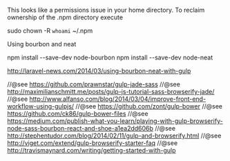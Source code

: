 This looks like a permissions issue in your home directory. To reclaim ownership of the .npm directory execute

sudo chown -R `whoami` ~/.npm


Using bourbon and neat

npm install --save-dev node-bourbon
npm install --save-dev node-neat


http://laravel-news.com/2014/03/using-bourbon-neat-with-gulp



//@see https://github.com/prawnstar/gulp-jade-sass
//@see http://maximilianschmitt.me/posts/gulp-js-tutorial-sass-browserify-jade/
//@see http://www.alfanso.com/blog/2014/03/04/improve-front-end-workflow-using-gulpjs/
//@see https://github.com/zont/gulp-bower
//@see https://github.com/ck86/gulp-bower-files
//@see https://medium.com/publish-what-you-learn/playing-with-gulp-browserify-node-sass-bourbon-react-and-shoe-a1ea2dd606b
//@see http://stephentudor.com/blog/2014/02/11/gulp-and-browserify.html
//@see http://viget.com/extend/gulp-browserify-starter-faq
//@see http://travismaynard.com/writing/getting-started-with-gulp
